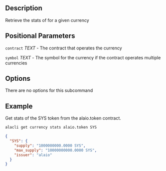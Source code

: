 ## Description

Retrieve the stats of for a given currency

## Positional Parameters

`contract` _TEXT_ - The contract that operates the currency

`symbol` _TEXT_ - The symbol for the currency if the contract operates multiple currencies

## Options

There are no options for this subcommand

## Example

Get stats of the SYS token from the alaio.token contract.

```sh
alacli get currency stats alaio.token SYS
```

```json
{
  "SYS": {
    "supply": "1000000000.0000 SYS",
    "max_supply": "10000000000.0000 SYS",
    "issuer": "alaio"
  }
}
```
